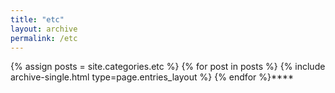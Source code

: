 ```yaml
---
title: "etc"
layout: archive
permalink: /etc
---
```

{% assign posts = site.categories.etc %}
{% for post in posts %} {% include archive-single.html type=page.entries_layout %} {% endfor %}****
